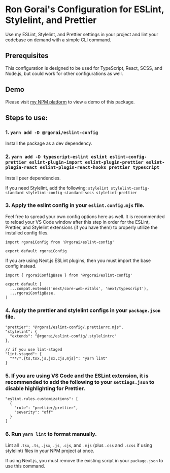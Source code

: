 # Ron Gorai's Configuration for ESLint, Stylelint, and Prettier

Use my ESLint, Stylelint, and Prettier settings in your project and lint your codebase on demand with a simple CLI command.

## Prerequisites
This configuration is designed to be used for TypeScript, React, SCSS, and Node.js, but could work for other configurations as well.

## Demo
Please visit <a href="https://rgorai-npm-packages.netlify.app/eslint-config">my NPM platform</a> to view a demo of this package.

## Steps to use:
### 1. `yarn add -D @rgorai/eslint-config`
Install the package as a dev dependency.

### 2. `yarn add -D typescript-eslint eslint eslint-config-prettier eslint-plugin-import eslint-plugin-prettier eslint-plugin-react eslint-plugin-react-hooks prettier typescript`
Install peer dependencies.

If you need Stylelint, add the following: `stylelint stylelint-config-standard stylelint-config-standard-scss stylelint-prettier`

### 3. Apply the eslint config in your `eslint.config.mjs` file.

Feel free to spread your own config options here as well. It is recommended to reload your VS Code window after this step in order for the ESLint, Prettier, and Stylelint extensions (if you have them) to properly utilize the installed config files.

```
import rgoraiConfig from '@rgorai/eslint-config'

export default rgoraiConfig
```

If you are using Next.js ESLint plugins, then you must import the base config instead.
```
import { rgoraiConfigBase } from '@rgorai/eslint-config'

export default [
  ...compat.extends('next/core-web-vitals', 'next/typescript'),
  ...rgoraiConfigBase,
]
```

### 4. Apply the prettier and stylelint configs in your `package.json` file. 

```
"prettier": "@rgorai/eslint-config/.prettierrc.mjs",
"stylelint": {
  "extends": "@rgorai/eslint-config/.stylelintrc"
},

// if you use lint-staged
"lint-staged": {
  "**/*.{ts,tsx,js,jsx,cjs,mjs}": "yarn lint"
}
```

### 5. If you are using VS Code and the ESLint extension, it is recommended to add the following to your `settings.json` to disable highlighting for Prettier.
```
"eslint.rules.customizations": [
  {
    "rule": "prettier/prettier",
    "severity": "off"
  }
]
```

### 6. Run `yarn lint` to format manually.
Lint all `.tsx`, `.ts`, `.jsx`, `.js`, `.cjs`, and `.mjs` (plus `.css` and `.scss` if using stylelint) files in your NPM project at once.

If using Next.js, you must remove the existing script in your `package.json` to use this command.
